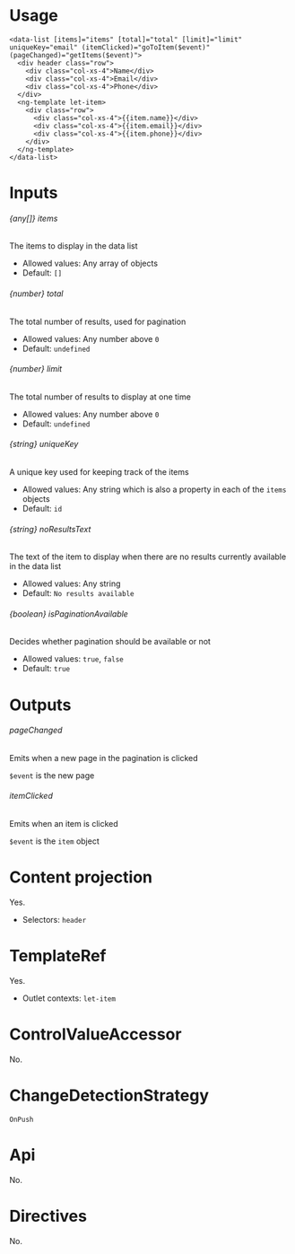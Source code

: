 # Usage

```
<data-list [items]="items" [total]="total" [limit]="limit" uniqueKey="email" (itemClicked)="goToItem($event)" (pageChanged)="getItems($event)">
  <div header class="row">
    <div class="col-xs-4">Name</div>
    <div class="col-xs-4">Email</div>
    <div class="col-xs-4">Phone</div>
  </div>
  <ng-template let-item>
    <div class="row">
      <div class="col-xs-4">{{item.name}}</div>
      <div class="col-xs-4">{{item.email}}</div>
      <div class="col-xs-4">{{item.phone}}</div>
    </div>
  </ng-template>
</data-list>
```

# Inputs

###### {any[]} items
The items to display in the data list

- Allowed values: Any array of objects
- Default: `[]`

###### {number} total
The total number of results, used for pagination

- Allowed values: Any number above `0`
- Default: `undefined`

###### {number} limit
The total number of results to display at one time

- Allowed values: Any number above `0`
- Default: `undefined`

###### {string} uniqueKey
A unique key used for keeping track of the items

- Allowed values: Any string which is also a property in each of the `items` objects
- Default: `id`

###### {string} noResultsText
The text of the item to display when there are no results currently available in the data list

- Allowed values: Any string
- Default: `No results available`

###### {boolean} isPaginationAvailable
Decides whether pagination should be available or not

- Allowed values: `true`, `false`
- Default: `true`

# Outputs

###### pageChanged
Emits when a new page in the pagination is clicked

`$event` is the new page

###### itemClicked
Emits when an item is clicked

`$event` is the `item` object

# Content projection

Yes.

- Selectors: `header`

# TemplateRef

Yes.

- Outlet contexts: `let-item`

# ControlValueAccessor

No.

# ChangeDetectionStrategy

`OnPush`

# Api

No.

# Directives

No.
